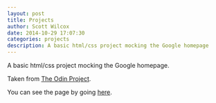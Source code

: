 ```yaml
---
layout: post
title: Projects
author: Scott Wilcox
date: 2014-10-29 17:07:30
categories: projects
description: A basic html/css project mocking the Google homepage
---
```


A basic html/css project mocking the Google homepage.

Taken from [The Odin Project](http://www.theodinproject.com/web-development-101/html-css).

You can see the page by going [here](http://htmlpreview.github.io/?https://github.com/lerx/google-homepage/blob/master/index.html).